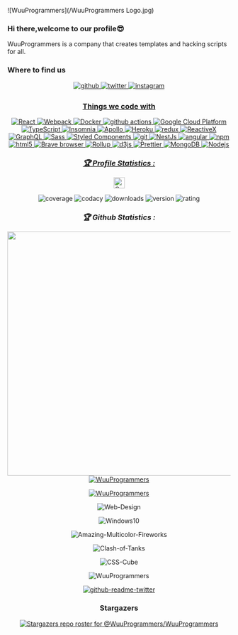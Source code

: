 ![WuuProgrammers](/WuuProgrammers Logo.jpg)
### Hi there,welcome to our profile😎
WuuProgrammers is a company that creates templates and hacking scripts for all.

### Where to find us
<div align="center">
<a href="https://github.com/WuuProgrammers" target="_blank">
<img src=https://img.shields.io/badge/github-%2324292e.svg?&style=for-the-badge&logo=github&logoColor=white alt=github style="margin-bottom: 5px;" />
</a>
<a href="https://twitter.com/wuu_programmers" target="_blank">
<img src=https://img.shields.io/badge/twitter-%2300acee.svg?&style=for-the-badge&logo=twitter&logoColor=white alt=twitter style="margin-bottom: 5px;" />
</a>
<a href="https://www.instagram.com/madmax4708/" target="_blank">
<img src=https://img.shields.io/badge/instagram-%23000000.svg?&style=for-the-badge&logo=instagram&logoColor=white alt=instagram style="margin-bottom: 5px;" />

### Things we code with
<p align="center">
<img alt="React" src="https://img.shields.io/badge/-React-45b8d8?style=flat-square&logo=react&logoColor=white" />
  <img alt="Webpack" src="https://img.shields.io/badge/-Webpack-8DD6F9?style=flat-square&logo=webpack&logoColor=white" /> 
  <img alt="Docker" src="https://img.shields.io/badge/-Docker-46a2f1?style=flat-square&logo=docker&logoColor=white" />
  <img alt="github actions" src="https://img.shields.io/badge/-Github_Actions-2088FF?style=flat-square&logo=github-actions&logoColor=white" />
  <img alt="Google Cloud Platform" src="https://img.shields.io/badge/-Google_Cloud_Platform-1a73e8?style=flat-square&logo=google-cloud&logoColor=white" />
  <img alt="TypeScript" src="https://img.shields.io/badge/-TypeScript-007ACC?style=flat-square&logo=typescript&logoColor=white" />
  <img alt="Insomnia" src="https://img.shields.io/badge/-Insomnia-5849BE?style=flat-square&logo=insomnia&logoColor=white" />
  <img alt="Apollo" src="https://img.shields.io/badge/-Apollo%20GraphQL-311C87?style=flat-square&logo=apollo-graphql&logoColor=white" />
  <img alt="Heroku" src="https://img.shields.io/badge/-Heroku-430098?style=flat-square&logo=heroku&logoColor=white" />
  <img alt="redux" src="https://img.shields.io/badge/-Redux-764ABC?style=flat-square&logo=redux&logoColor=white" />
  <img alt="ReactiveX" src="https://img.shields.io/badge/-RxJs-B7178C?style=flat-square&logo=reactivex&logoColor=white" />
  <img alt="GraphQL" src="https://img.shields.io/badge/-GraphQL-E10098?style=flat-square&logo=graphql&logoColor=white" />
  <img alt="Sass" src="https://img.shields.io/badge/-Sass-CC6699?style=flat-square&logo=sass&logoColor=white" />
  <img alt="Styled Components" src="https://img.shields.io/badge/-Styled_Components-db7092?style=flat-square&logo=styled-components&logoColor=white" />
  <img alt="git" src="https://img.shields.io/badge/-Git-F05032?style=flat-square&logo=git&logoColor=white" />
  <img alt="NestJs" src="https://img.shields.io/badge/-NestJs-ea2845?style=flat-square&logo=nestjs&logoColor=white" />
  <img alt="angular" src="https://img.shields.io/badge/-Angular-DD0031?style=flat-square&logo=angular&logoColor=white" />
  <img alt="npm" src="https://img.shields.io/badge/-NPM-CB3837?style=flat-square&logo=npm&logoColor=white" />
  <img alt="html5" src="https://img.shields.io/badge/-HTML5-E34F26?style=flat-square&logo=html5&logoColor=white" />
  <img alt="Brave browser" src="https://img.shields.io/badge/-Brave_Browser-FB542B?style=flat-square&logo=brave&logoColor=white" />
  <img alt="Rollup" src="https://img.shields.io/badge/-Rollup-EC4A3F?style=flat-square&logo=rollup.js&logoColor=white" />
  <img alt="d3js" src="https://img.shields.io/badge/-D3.js-F9A03C?style=flat-square&logo=d3.js&logoColor=white" />
  <img alt="Prettier" src="https://img.shields.io/badge/-Prettier-F7B93E?style=flat-square&logo=prettier&logoColor=white" />
  <img alt="MongoDB" src="https://img.shields.io/badge/-MongoDB-13aa52?style=flat-square&logo=mongodb&logoColor=white" />
  <img alt="Nodejs" src="https://img.shields.io/badge/-Nodejs-43853d?style=flat-square&logo=Node.js&logoColor=white" />
</p>
<h3><b><i>🏆 Profile Statistics :</i></b></h3>
<a href="https://github.com/WuuProgrammers"><img height="25" title="Counter" src="https://komarev.com/ghpvc/?username=WuuProgrammers&color=blueviolet&style=flat-square"></a>

![coverage](https://img.shields.io/badge/coverage-84%25-yellowgreen)
![codacy](https://img.shields.io/badge/codacy-A-green)
![downloads](https://img.shields.io/badge/downloads-1,258%2Fmonth-brightgreen)
![version](https://img.shields.io/badge/version-1.0.0-blue)
![rating](https://img.shields.io/badge/rating-★★★★☆-brightgreen)
<h3><b><i>🏆 Github Statistics :</i></b></h3>
<a href="https://github.com/WuuProgrammers"><img width=550 src="https://github-profile-trophy.vercel.app/?username=WuuProgrammers&theme=dracula&no-frame=true&title=Followers,Stars,Commit,Repository,Issues"/></a>
<a href="https://github.com/WuuProgrammers"><img title="WuuProgrammers" src="https://github-readme-stats.vercel.app/api?username=WuuProgrammers&show_icons=true&include_all_commits=true&theme=chartreuse-dark&cache_seconds=3200"></a>
</p>
<a href="https://github.com/WuuProgrammers"><img title="WuuProgrammers" src="https://github-readme-stats.vercel.app/api/top-langs/?username=WuuProgrammers&layout=compact&theme=dark"></a>
</p>
<p align="center"
<a href="https://github.com/https://github.com/WuuProgrammers/Web-Design"><img title="Web-Design" src="https://github-readme-stats.vercel.app/api/pin/?username=WuuProgrammers&repo=Web-Design&theme=dark"></a>
<p align="center"
<a href="https://github.com/https://github.com/WuuProgrammers/Windows10"><img title="Windows10" src="https://github-readme-stats.vercel.app/api/pin?username=WuuProgrammers&repo=Windows10&theme=dark"></a>
<p align="center"
<a href="https://github.com/https://github.com/WuuProgrammers/Amazing-Multicolor-Fireworks"><img title="Amazing-Multicolor-Fireworks" src="https://github-readme-stats.vercel.app/api/pin/?username=WuuProgrammers&repo=Amazing-Multicolor-Fireworks&theme=dark"></a>
<p align="center"
<a href="https://github.com/https://github.com/WuuProgrammers/Clash-of-Tanks"><img title="Clash-of-Tanks" src="https://github-readme-stats.vercel.app/api/pin/?username=WuuProgrammers&repo=Clash-of-Tanks&theme=dark"></a>
<p align="center"
<a href="https://github.com/https://github.com/WuuProgrammers/CSS-cube"><img title="CSS-Cube" src="https://github-readme-stats.vercel.app/api/pin/?username=WuuProgrammers&repo=CSS-Cube&theme=dark"></a>
<p align="center"
<a href="https://github.com/https://github.com/WuuProgrammers/WuuProgrammers"><img title="WuuProgrammers" src="https://github-readme-stats.vercel.app/api/pin/?username=WuuProgrammers&repo=WuuProgrammers&theme=dark"></a>

[![github-readme-twitter](https://github-readme-twitter.gazf.vercel.app/api?id=wuu_programmers)](https://github.com/WuuProgrammers/github-readme-twitter)


### Stargazers
[![Stargazers repo roster for @WuuProgrammers/WuuProgrammers](https://reporoster.com/stars/WuuProgrammers/WuuProgrammers)](https://github.com/WuuProgrammers/WuuProgrammers)

